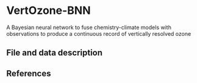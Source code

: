 # VertOzone-BNN
A Bayesian neural network to fuse chemistry-climate models with observations to produce a continuous record of vertically resolved ozone


## File and data description

## References
